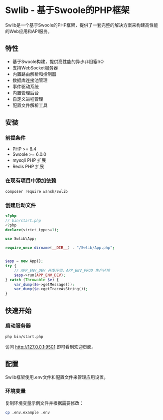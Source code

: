 # Swlib - 基于Swoole的PHP框架

Swlib是一个基于Swoole的PHP框架，提供了一套完整的解决方案来构建高性能的Web应用和API服务。

## 特性

- 基于Swoole构建，提供高性能的异步非阻塞I/O
- 支持WebSocket服务器
- 内置路由解析和控制器
- 数据库连接池管理
- 事件驱动系统
- 内置管理后台
- 自定义进程管理
- 配置文件解析工具

## 安装

### 前提条件

- PHP >= 8.4
- Swoole >= 6.0.0
- mysqli PHP 扩展
- Redis PHP 扩展


### 在现有项目中添加依赖

```bash
composer require wansh/Swlib
```
### 创建启动文件
```php
<?php
// bin/start.php
<?php
declare(strict_types=1);

use Swlib\App;

require_once dirname(__DIR__) . "/Swlib/App.php";


$app = new App();
try {
    // APP_ENV_DEV 开发环境，APP_ENV_PROD 生产环境
    $app->run(APP_ENV_DEV);
} catch (Throwable $e) {
    var_dump($e->getMessage());
    var_dump($e->getTraceAsString());
}

```

## 快速开始

### 启动服务器

```bash
php bin/start.php
```

访问 http://127.0.0.1:9501 即可看到欢迎页面。



## 配置

Swlib框架使用.env文件和配置文件来管理应用设置。

### 环境变量

复制环境变量示例文件并根据需要修改：

```bash
cp .env.example .env
```
